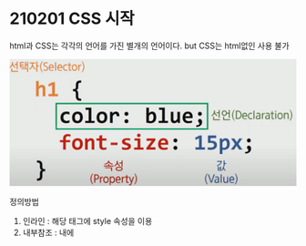 # 210201 CSS 시작



html과 CSS는 각각의 언어를 가진 별개의 언어이다. but CSS는 html없인 사용 불가

![image-20210201140756117](01_CSS.assets/image-20210201140756117.png)



정의방법

1. 인라인 : 해당 태그에 style 속성을 이용
2. 내부참조 : <head>내에 <style>에 지정
3. 외부참조 - 분리된 CSS파일 : 외부 CSS파일을 <head>내에 <link>를 통해 연결

![image-20210201141843391](01_CSS.assets/image-20210201141843391.png)

 lorem  +Tab : 아무문장 생성



class 선택자





![image-20210201144453560](01_CSS.assets/image-20210201144453560.png)

!important 는 정말 특수한 경우가 아니면 사용하지 않음

class선택자 위주로 작성하는 것이 편하다.

소스 순서는 늦게 작성된게 덮어 씌운다.



![image-20210201150957500](01_CSS.assets/image-20210201150957500.png)





![image-20210201151807735](01_CSS.assets/image-20210201151807735.png)

html기본 사이즈는 16px

em은 계속 상속받아 예상외의 크기가 되기도함

rem이 편하다. but 이것만 쓰는건 아님



![image-20210201152533017](01_CSS.assets/image-20210201152533017.png)



## BOX model

![image-20210201152841582](01_CSS.assets/image-20210201152841582.png)



Margin : 상하좌우

![image-20210201153353039](01_CSS.assets/image-20210201153353039.png)

margin: 0 auto;  :  /* 가운데 정렬 */



Border : 상하좌우

![image-20210201153451317](01_CSS.assets/image-20210201153451317.png)



Padding : 상하좌우



![image-20210201154644745](01_CSS.assets/image-20210201154644745.png)

border와 padding까지 고려해서 width를 정해야함

![image-20210201154834421](01_CSS.assets/image-20210201154834421.png)

일반적으로 시작시  border-box를 선언하고 시작하는 경우가 많음

```
    * {
      box-sizing: border-box;
    }
```



마진상쇄

블럭요소의 top bottom에서 발생







![image-20210201155733689](01_CSS.assets/image-20210201155733689.png)

![image-20210201155826823](01_CSS.assets/image-20210201155826823.png)

block은 기본 너비의 100%

inline은 컨텐츠 영역만큼 만



![image-20210201155936081](01_CSS.assets/image-20210201155936081.png)

![image-20210201155959622](01_CSS.assets/image-20210201155959622.png)

none을 쓰면 공간이 사라져 밑에 것이 위로 올라가서 망칠수 있다.





## ===================================================================



